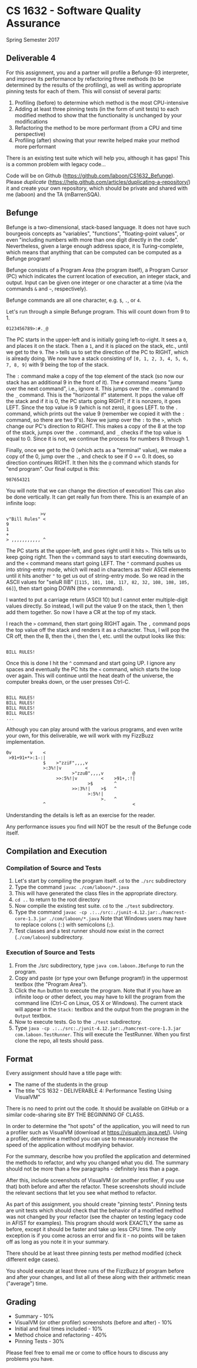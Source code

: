 # CS 1632 - Software Quality Assurance
Spring Semester 2017

## Deliverable 4

For this assignment, you and a partner will profile a Befunge-93 interpreter, and improve its performance by refactoring three methods (to be determined by the results of the profiling), as well as writing appropriate pinning tests for each of them.  This will consist of several parts:

1. Profiling (before) to determine which method is the most CPU-intensive
2. Adding at least three pinning tests (in the form of unit tests) to each modified method to show that the functionality is unchanged by your modifications
3. Refactoring the method to be more performant (from a CPU and time perspective)
4. Profiling (after) showing that your rewrite helped make your method more performant

There is an existing test suite which will help you, although it has gaps!  This is a common problem with legacy code...

Code will be on Github (https://github.com/laboon/CS1632_Befunge).  Please _duplicate_ (https://help.github.com/articles/duplicating-a-repository/) it and create your own repository, which should be private and shared with me (laboon) and the TA (mBarrenSQA).  

## Befunge

Befunge is a two-dimensional, stack-based language.  It does not have such bourgeois concepts as "variables", "functions", "floating-point values", or even "including numbers with more than one digit directly in the code".  Nevertheless, given a large enough address space, it is Turing-complete, which means that anything that can be computed can be computed as a Befunge program!

Befunge consists of a Program Area (the program itself), a Program Cursor (PC) which indicates the current location of execution, an integer stack, and output.  Input can be given one integer or one character at a time (via the commands `&` and `~`, respectively).

Befunge commands are all one character, e.g. `$`, `.`, or `4`.  

Let's run through a simple Befunge program.  This will count down from 9 to 1.

```
0123456789>:#._@
```

The PC starts in the upper-left and is initially going left-to-right.  It sees a `0`, and places it on the stack.  Then a `1`, and it is placed on the stack, etc., until we get to the `9`.  The `>` tells us to set the direction of the PC to RIGHT, which is already doing.  We now have a stack consisting of `[0, 1, 2, 3, 4, 5, 6, 7, 8, 9]` with 9 being the top of the stack.

The `:` command make a copy of the top element of the stack (so now our stack has an additional 9 in the front of it).  The `#` command means "jump over the next command", i.e., ignore it.  This jumps over the `.` command to the `_` command.  This is the "horizontal if" statement.  It pops the value off the stack and if it is 0, the PC starts going RIGHT; if it is nonzero, it goes LEFT.  Since the top value is 9 (which is not zero), it goes LEFT.  to the `.` command, which prints out the value 9 (remember we copied it with the `:` command, so there are two 9's).  Now we jump over the `:` to the `>`, which change our PC's direction to RIGHT.  This makes a copy of the 8 at the top of the stack, jumps over the `.` command, and `_` checks if the top value is equal to 0.  Since it is not, we continue the process for numbers 8 through 1.

Finally, once we get to the 0 (which acts as a "terminal" value), we make a copy of the 0, jump over the `.`, and check to see if 0 == 0.  It does, so direction continues RIGHT.  It then hits the `@` command which stands for "end program".  Our final output is this:

```
987654321
```

You will note that we can change the direction of execution!  This can also be done vertically.  It can get really fun from there.  This is an example of an infinite loop:

```
             >v
v"Bill Rules" <
9
1
+
> ,,,,,,,,,,, ^
```

The PC starts at the upper-left, and goes right until it hits `>`.  This tells us to keep going right.  Then the `v` command says to start executing downwards, and the `<` command means start going LEFT.  The `"` command pushes us into string-entry mode, which will read in characters as their ASCII elements until it hits another `"` to get us out of string-entry mode.  So we read in the ASCII values for "seluR lliB" (`[115, 101, 108, 117, 82, 32, 108, 108, 105, 66]`), then start going DOWN (the `v` commmand).

I wanted to put a carriage return (ASCII 10) but I cannot enter multiple-digit values directly.  So instead, I will put the value 9 on the stack, then 1, then add them together.  So now I have a CR at the top of my stack.

I reach the `>` command, then start going RIGHT again.  The `,` command pops the top value off the stack and renders it as a character.  Thus, I will pop the CR off, then the B, then the i, then the l, etc. until the output looks like this:

```

BILL RULES!
```

Once this is done I hit the `^` command and start going UP.  I ignore any spaces and eventually the PC hits the `<` command, which starts the loop over again.  This will continue until the heat death of the universe, the computer breaks down, or the user presses Ctrl-C.

```

BILL RULES!
BILL RULES!
BILL RULES!
BILL RULES!
... 
```

Although you can play around with the various programs, and even write your own, for this deliverable, we will work with my FizzBuzz implementation.

```
0v       v    <
 >91+91+*>:1-:|
              $    >"zziF",,,,v
              >:3%!|v         <
                         >"zzuB",,,,v           @
                   >>:5%!|v         <    >91+,:!|
                               >$        ^      
                         >>:3%!|    >$   ^ 
                               >:5%!|
                                    >.   ^            
              ^                                 <
```

Understanding the details is left as an exercise for the reader.

Any performance issues you find will NOT be the result of the Befunge code itself.

## Compilation and Execution

### Compilation of Source and Tests

1. Let's start by compiling the program itself.  `cd` to the `./src` subdirectory
2. Type the command `javac ./com/laboon/*.java`
3. This will have generated the class files in the appropriate directory.
4. `cd ..` to return to the root directory
5. Now compile the existing test suite.  `cd` to the `./test` subdirectory.
6. Type the command `javac -cp .:../src:./junit-4.12.jar:./hamcrest-core-1.3.jar ./com/laboon/*.java`  Note that Windows users may have to replace colons (`:`) with semicolons (`;`).
7. Test classes and a test runner should now exist in the correct (`./com/laboon`) subdirectory.

### Execution of Source and Tests

1. From the ./src subdirectory, type `java com.laboon.JBefunge` to run the program.
2. Copy and paste (or type your own Befunge program!) in the uppermost textbox (the "Program Area").
3. Click the `Run` button to execute the program.  Note that if you have an infinite loop or other defect, you may have to kill the program from the command line (Ctrl-C on Linux, OS X or Windows).  The current stack will appear in the `Stack:` textbox and the output from the program in the `Output` textbox.
4. Now to execute tests.  Go to the `./test` subdirectory.
5. Type `java -cp .:../src:./junit-4.12.jar:./hamcrest-core-1.3.jar com.laboon.TestRunner`.  This will execute the TestRunner.  When you first clone the repo, all tests should pass.

## Format
Every assignment should have a title page with:
* The name of the students in the group
* The title "CS 1632 - DELIVERABLE 4: Performance Testing Using VisualVM"

There is no need to print out the code.  It should be available on GitHub or a similar code-sharing site BY THE BEGINNING OF CLASS.

In order to determine the "hot spots" of the application, you will need to run a profiler such as VisualVM (download at https://visualvm.java.net/).  Using a profiler, determine a method you can use to measurably increase the speed of the application without modifying behavior.  

For the summary, describe how you profiled the application and determined the methods to refactor, and why you changed what you did.  The summary should not be more than a few paragraphs - definitely less than a page. 

After this, include screenshots of VisualVM (or another profiler, if you use that) both before and after the refactor.  These screenshots should include the relevant sections that let you see what method to refactor.

As part of this assignment, you should create "pinning tests".  Pinning tests are unit tests which should check that the behavior of a modified method was not changed by your refactor (see the chapter on testing legacy code in AFIST for examples).  This program should work EXACTLY the same as before, except it should be faster and take up less CPU time.  The only exception is if you come across an error and fix it - no points will be taken off as long as you note it in your summary.

There should be at least three pinning tests per method modified (check different edge cases).  

You should execute at least three runs of the FizzBuzz.bf program before and after your changes, and list all of these along with their arithmetic mean ("average") time.  

## Grading
* Summary - 10%
* VisualVM (or other profiler) screenshots (before and after) - 10%
* Initial and final times included - 10%
* Method choice and refactoring - 40%
* Pinning Tests - 30%

Please feel free to email me or come to office hours to discuss any problems you have. 
 
